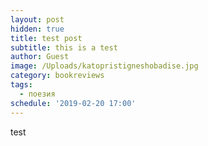 ```yaml
---
layout: post
hidden: true
title: test post
subtitle: this is a test
author: Guest
image: /Uploads/katopristigneshobadise.jpg
category: bookreviews
tags:
  - поезия
schedule: '2019-02-20 17:00'
---
```

test
